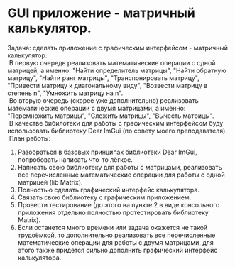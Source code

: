 # GUI приложение - матричный калькулятор.
 Задача: сделать приложение с графическим интерфейсом - матричный калькулятор.   
&nbsp;В первую очередь реализовать математические операции с одной матрицей, а именно: "Найти определитель матрицы", "Найти обратную матрицу", "Найти ранг матрицы", "Транспонировать матрицу", "Привести матрицу к диагональному виду", "Возвести матрицу в степень n", "Умножить матрицу на n".   
&nbsp;Во вторую очередь (скорее уже дополнительно) реализовать математические операции с двумя матрицами, а именно: "Перемножить матрицы", "Сложить матрицы", "Вычесть матрицы".  
&nbsp;В качестве бибилотеки для работы с графическим интерфейсом буду использовать библиотеку Dear ImGui (по совету моего преподавателя).  
&nbsp;План работы:
1. Разобраться в базовых принципах библиотеки Dear ImGui, попробовать написать что-то лёгкое.
2. Написать свою библиотеку для работы с матрицами, реализовать все перечисленные математические операции для работы с одной матрицей (lib Matrix).
3. Полностью сделать графический интерфейс калькулятора.
4. Связать свою библиотеку с графическим приложением.
5. Провести тестирование (до этого на пункте 2 в виде консольного приложения отдельно полностью протестировать библиотеку Matrix).
6. Если останется много времени или задача окажется не такой трудоёмкой, то дополнительно реализовать все перечисленные математические операции для работы с двумя матрицами, для этого также придётся сильно дополнить графический интерфейс калькулятора. 
